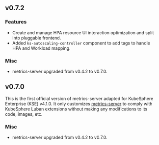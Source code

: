 <!---
Please do not delete this line of version tag
RELEASE_MARK v4.2.0 RELEASE_MARK
Please do not delete this line of version tag
-->
## v0.7.2

### Features

- Create and manage HPA resource UI interaction optimization and split into pluggable frontend.
- Added `ks-autoscaling-controller` component to add tags to handle HPA and Workload mapping.

### Misc

- metrics-server upgraded from v0.4.2 to v0.7.0.

<!---
Please do not delete this line of version tag
RELEASE_MARK v4.1.0 RELEASE_MARK
Please do not delete this line of version tag
-->
## v0.7.0

This is the first official version of metrics-server adapted for KubeSphere Enterprise (KSE) v4.1.0. It only customizes [metrics-server](https://github.com/kubernetes-sigs/metrics-server) to comply with KubeSphere Luban extensions without making any modifications to its code, images, etc.

### Misc

- metrics-server upgraded from v0.4.2 to v0.7.0.

